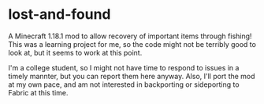 # lost-and-found
 A Minecraft 1.18.1 mod to allow recovery of important items through fishing! This was a learning project for me, so the code might not be terribly good to look at, but it seems to work at this point.
 
 I'm a college student, so I might not have time to respond to issues in a timely mannter, but you can report them here anyway. Also, I'll port the mod at my own pace, and am not interested in backporting or sideporting to Fabric at this time.
